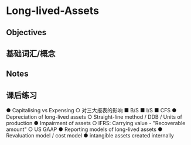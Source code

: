 # Long-lived-Assets

## Objectives

## 基础词汇/概念

## Notes

## 课后练习

● Capitalising vs Expensing
	○ 对三大报表的影响 
		■ B/S
		■ I/S
		■ CFS
● Depreciation of long-lived assets
	○ Straight-line method / DDB / Units of production
● Impairment of assets
	○ IFRS: Carrying value - "Recoverable amount" 
	○ US GAAP
● Reporting models of long-lived assets
● Revaluation model / cost model 
● intangible assets created internally 
